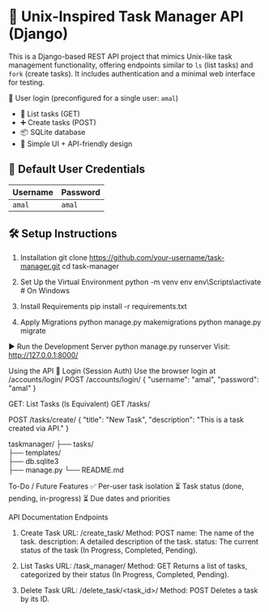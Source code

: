 # 🧠 Unix-Inspired Task Manager API (Django)

This is a Django-based REST API project that mimics Unix-like task management functionality, offering endpoints similar to `ls` (list tasks) and `fork` (create tasks). It includes authentication and a minimal web interface for testing.


🔐 User login (preconfigured for a single user: `amal`)
- 📄 List tasks (GET)
- ➕ Create tasks (POST)
- 📦 SQLite database
- 🧪 Simple UI + API-friendly design


## 👤 Default User Credentials

| Username | Password |
|----------|----------|
| `amal`   | `amal`   |

## 🛠️ Setup Instructions


1. Installation
git clone https://github.com/your-username/task-manager.git
cd task-manager

2. Set Up the Virtual Environment
python -m venv env
env\Scripts\activate  # On Windows

3. Install Requirements
pip install -r requirements.txt

4. Apply Migrations
python manage.py makemigrations
python manage.py migrate

▶️ Run the Development Server
python manage.py runserver
Visit: http://127.0.0.1:8000/

 Using the API
🔑 Login (Session Auth)
Use the browser login at /accounts/login/
POST /accounts/login/
{
  "username": "amal",
  "password": "amal"
}

GET: List Tasks (ls Equivalent)
GET /tasks/

POST /tasks/create/
{
  "title": "New Task",
  "description": "This is a task created via API."
}

taskmanager/
├── tasks/               
├── templates/           
├── db.sqlite3         
├── manage.py
└── README.md

 To-Do / Future Features
✅ Per-user task isolation
⏳ Task status (done, pending, in-progress)
⏳ Due dates and priorities


API Documentation
Endpoints

1. Create Task
URL: /create_task/
Method: POST
name: The name of the task.
description: A detailed description of the task.
status: The current status of the task (In Progress, Completed, Pending).

3. List Tasks
URL: /task_manager/
Method: GET
Returns a list of tasks, categorized by their status (In Progress, Completed, Pending).

4. Delete Task
URL: /delete_task/<task_id>/
Method: POST
Deletes a task by its ID.



